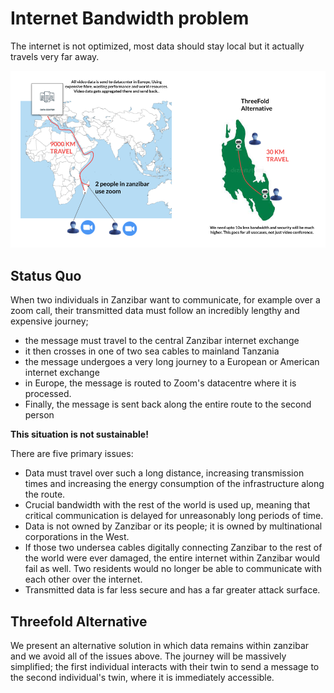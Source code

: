 # Internet Bandwidth problem

The internet is not optimized, most data should stay local but it actually travels very far away.

![alt_text](img/internet_distance.png "image_tooltip")

## Status Quo

When two individuals in Zanzibar want to communicate, for example over a zoom call, their transmitted data must follow an incredibly lengthy and expensive journey; 
- the message must travel to the central Zanzibar internet exchange
- it then crosses in one of two sea cables to mainland Tanzania
- the message undergoes a very long journey to a European or American internet exchange
- in Europe, the message is routed to Zoom's datacentre where it is processed.
- Finally, the message is sent back along the entire route to the second person

**This situation is not sustainable!**

There are five primary issues:
- Data must travel over such a long distance, increasing transmission times and increasing the energy consumption of the infrastructure along the route.
- Crucial bandwidth with the rest of the world is used up, meaning that critical communication is delayed for unreasonably long periods of time. 
- Data is not owned by Zanzibar or its people; it is owned by multinational corporations in the West.
- If those two undersea cables digitally connecting Zanzibar to the rest of the world were ever damaged, the entire internet within Zanzibar would fail as well. Two residents would no longer be able to communicate with each other over the internet.
- Transmitted data is far less secure and has a far greater attack surface.

## Threefold Alternative

We present an alternative solution in which data remains within zanzibar and we avoid all of the issues above. The journey will be massively simplified; the first individual interacts with their twin to send a message to the second individual's twin, where it is immediately accessible.